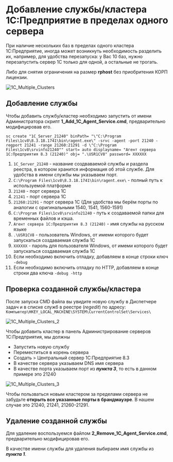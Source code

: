 Добавление службы/кластера 1С:Предприятие в пределах одного сервера
================

При наличие нескольких баз в пределах одного кластера 1С:Предприятие, иногда может возникнуть необходимость разделить их, например, для удобства перезапуска: у Вас 10 баз, нужно перезапустить сервер 1С только для одной, а остальные не трогать.

Либо для снятия ограничения на размер **rphost** без приобритения КОРП лицензии.

![1C_Multiple_Clusters](https://user-images.githubusercontent.com/4015892/183558450-e246a1a7-cfed-4bd4-a3e4-410372080b27.png)


## Добавление службы

Чтобы добавить службу/кластер необходимо запустить от имени Администратора скрипт **1_Add_1C_Agent_Service.cmd**, предварительно модифицировав его. 

```sc create "1C_Server_21240" binPath= "\"C:\Program Files\1cv8\8.3.18.1741\bin\ragent.exe\" -srvc -agent -port 21240 -regport 21241 -range 21260:21291 -d \"C:\Program Files\1cv8\srvinfo21240"" start= auto displayname= "Агент сервера 1С:Предприятия 8.3 (21240)" obj= ".\USR1CV8" password= XXXXXX```

1. ```1C_Server_21240``` - название создваваемой службы и раздела реестра, в котором хранится информация об этой службе. Для удобства в имени службы мы указываем порт.
2. ```C:\Program Files\1cv8\8.3.18.1741\bin\ragent.exe\``` - полный путь к используемой платформе
3. ```21240``` - порт сервера 1С
4. ```21241``` - порт сервера 1С
5. ```21260:21291``` - порт сервера 1С (Для удобства мы берём порты по аналогии с оригинальными 1540, 1541, 1560-1591)
6. ```C:\Program Files\1cv8\srvinfo21240``` - путь к создаваемой папки для временных файлов и кэша.
7. ```Агент сервера 1С:Предприятия 8.3 (21240)``` - имя службы на русском языке
8. ```.\USR1CV8``` - пользователь Windows, от имеми которого будет запускаться создаваемая служба 1С
9. ```XXXXXX``` - пароль для пользователя Windows, от имеми которого будет запускаться создаваемая служба 1С
10. Если необходимо включить отладку, добавляем в конце строки ключ ```-debug```
11. Если необходимо включить отладку по HTTP, добавляем в конце строки два ключа ```-debug -http```
## Проверка созданной службы/кластера

После запуска CMD файла вы увидите новую службу в Диспетчере задач и в списке служб в реестре (_regedit_) по адресу: ```Компьютер\HKEY_LOCAL_MACHINE\SYSTEM\CurrentControlSet\Services\```

![1C_Multiple_Clusters_2](https://user-images.githubusercontent.com/4015892/183558584-5ea2b265-948e-4571-b776-5f57d40d94e8.png)

Чтобы добавить кластер в панель Администрирование серверов 1С:Предприятия, мы должны 
* Запустить новую службу
* Переместиться в корень сервера
* Создать > Центральный сервер 1С:Предприятие 8.3
* В качестве сервера указываем DNS имя сервера
* В качестве порта указываем порт из ***пункта 3***, то есть в данном примере это 21240

![1C_Multiple_Clusters_3](https://user-images.githubusercontent.com/4015892/183559024-1fdc0d17-06ac-45b6-9e6d-ab5852bacb47.png)

Чтобы пользваться новым кластером за пределами сервера не забудьте **открыть все указанные порты в брандмауэре**. В нашем случае это 21240, 21241, 21260-21291.

## Удаление созданной службы
Для удаление воспользуемся файлом **2_Remove_1C_Agent_Service.cmd**, предварительно модифицировав его.

В качестве имени службы для удаления выбираем имя службы из ***пункта 1***.
